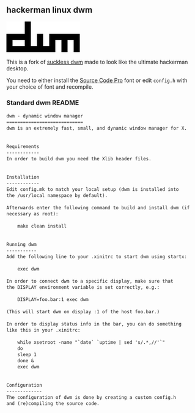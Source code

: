 ## hackerman linux dwm

![dwm](https://github.com/That1M8Head/dwm-hackerman/raw/main/dwm.png)

This is a fork of [suckless dwm](http://suckless.org/dwm) made to look like the ultimate hackerman desktop.

You need to either install the [Source Code Pro](https://fonts.adobe.com/fonts/source-code-pro) font or edit `config.h` with your choice of font and recompile.

### Standard dwm README
```
dwm - dynamic window manager
============================
dwm is an extremely fast, small, and dynamic window manager for X.


Requirements
------------
In order to build dwm you need the Xlib header files.


Installation
------------
Edit config.mk to match your local setup (dwm is installed into
the /usr/local namespace by default).

Afterwards enter the following command to build and install dwm (if
necessary as root):

    make clean install


Running dwm
-----------
Add the following line to your .xinitrc to start dwm using startx:

    exec dwm

In order to connect dwm to a specific display, make sure that
the DISPLAY environment variable is set correctly, e.g.:

    DISPLAY=foo.bar:1 exec dwm

(This will start dwm on display :1 of the host foo.bar.)

In order to display status info in the bar, you can do something
like this in your .xinitrc:

    while xsetroot -name "`date` `uptime | sed 's/.*,//'`"
    do
	sleep 1
    done &
    exec dwm


Configuration
-------------
The configuration of dwm is done by creating a custom config.h
and (re)compiling the source code.
```

